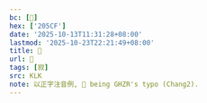 ```yaml
---
bc: [𠗏]
hex: ['205CF']
date: '2025-10-13T11:31:28+08:00'
lastmod: '2025-10-23T22:21:49+08:00'
title: 󰩦
url: 󰩦
tags: [寂]
src: KLK
note: 以正字注音例, 𠗏 being GHZR's typo (Chang2).
---
```

